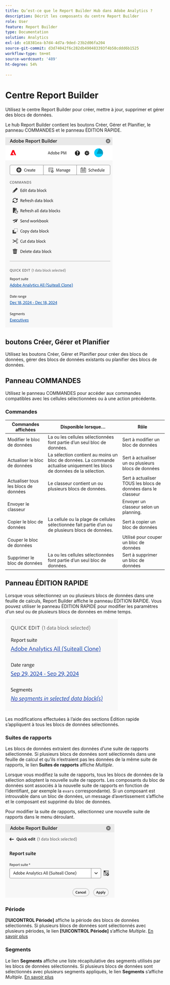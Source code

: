 ```yaml
---
title: Qu’est-ce que le Report Builder Hub dans Adobe Analytics ?
description: Décrit les composants du centre Report Builder
role: User
feature: Report Builder
type: Documentation
solution: Analytics
exl-id: e18381ea-b7d4-4d7a-9ded-23b2d06fa204
source-git-commit: d3d74042f6c282db490483393f4b58cddd6b1525
workflow-type: tm+mt
source-wordcount: '489'
ht-degree: 54%

---
```


# Centre Report Builder

Utilisez le centre Report Builder pour créer, mettre à jour, supprimer et gérer des blocs de données.

Le hub Report Builder contient les boutons Créer, Gérer et Planifier, le panneau COMMANDES et le panneau ÉDITION RAPIDE.

<img src="./assets/hub51.png" alt="Centre Report Builder"/>


## boutons Créer, Gérer et Planifier

Utilisez les boutons Créer, Gérer et Planifier pour créer des blocs de données, gérer des blocs de données existants ou planifier des blocs de données.

## Panneau COMMANDES

Utilisez le panneau COMMANDES pour accéder aux commandes compatibles avec les cellules sélectionnées ou à une action précédente.

### Commandes

| Commandes affichées | Disponible lorsque… | Rôle |
|------|------------------|--------|
| Modifier le bloc de données | La ou les cellules sélectionnées font partie d’un seul bloc de données. | Sert à modifier un bloc de données |
| Actualiser le bloc de données | La sélection contient au moins un bloc de données. La commande actualise uniquement les blocs de données de la sélection. | Sert à actualiser un ou plusieurs blocs de données |
| Actualiser tous les blocs de données | Le classeur contient un ou plusieurs blocs de données. | Sert à actualiser TOUS les blocs de données dans le classeur |
| Envoyer le classeur |   | Envoyer un classeur selon un planning. |
| Copier le bloc de données | La cellule ou la plage de cellules sélectionnée fait partie d’un ou de plusieurs blocs de données. | Sert à copier un bloc de données |
| Couper le bloc de données |   | Utilisé pour couper un bloc de données |
| Supprimer le bloc de données | La ou les cellules sélectionnées font partie d’un seul bloc de données. | Sert à supprimer un bloc de données |

## Panneau ÉDITION RAPIDE

Lorsque vous sélectionnez un ou plusieurs blocs de données dans une feuille de calculs, Report Builder affiche le panneau ÉDITION RAPIDE. Vous pouvez utiliser le panneau ÉDITION RAPIDE pour modifier les paramètres d’un seul ou de plusieurs blocs de données en même temps.

![Panneau Modification rapide dans Report Builder](./assets/hub2.png)

Les modifications effectuées à l’aide des sections Édition rapide s’appliquent à tous les blocs de données sélectionnés.

### Suites de rapports

Les blocs de données extraient des données d’une suite de rapports sélectionnée. Si plusieurs blocs de données sont sélectionnés dans une feuille de calcul et qu’ils n’extraient pas les données de la même suite de rapports, le lien **Suites de rapports** affiche *Multiple*.

Lorsque vous modifiez la suite de rapports, tous les blocs de données de la sélection adoptent la nouvelle suite de rapports. Les composants du bloc de données sont associés à la nouvelle suite de rapports en fonction de l’identifiant, par exemple la ```evars``` correspondante). Si un composant est introuvable dans un bloc de données, un message d’avertissement s’affiche et le composant est supprimé du bloc de données.

Pour modifier la suite de rapports, sélectionnez une nouvelle suite de rapports dans le menu déroulant.

![Hub Report Builder affichant le menu déroulant de la suite de rapports.](./assets/image16.png)

### Période

**[!UICONTROL Période]** affiche la période des blocs de données sélectionnés. Si plusieurs blocs de données sont sélectionnés avec plusieurs périodes, le lien **[!UICONTROL Période]** s’affiche *Multiple*. [En savoir plus](/help/analyze/report-builder/select-date-range.md)

### Segments

Le lien **Segments** affiche une liste récapitulative des segments utilisés par les blocs de données sélectionnés. Si plusieurs blocs de données sont sélectionnés avec plusieurs segments appliqués, le lien **Segments** s’affiche *Multiple*. [En savoir plus](/help/analyze/report-builder/work-with-segments.md)
